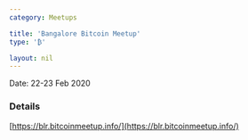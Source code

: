```yaml
---
category: Meetups

title: 'Bangalore Bitcoin Meetup'
type: '₿'

layout: nil
---
```


Date: 22-23 Feb 2020

### Details

[https://blr.bitcoinmeetup.info/](https://blr.bitcoinmeetup.info/)
